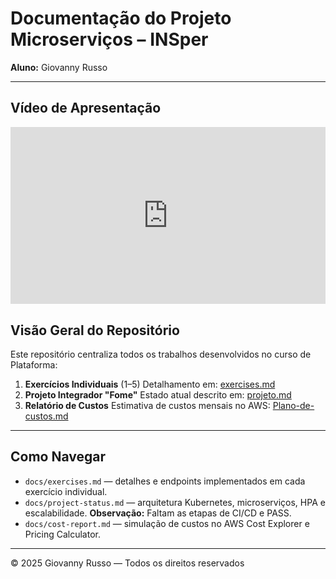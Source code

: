 # Documentação do Projeto Microserviços – INSper

**Aluno:** Giovanny Russo

---
## Vídeo de Apresentação

<div style="position: relative; padding-bottom: 56.25%; height: 0; overflow: hidden;">
  <iframe
    src="https://www.youtube.com/embed/1B9R5NovG6w"
    frameborder="0"
    allow="accelerometer; autoplay; encrypted-media; gyroscope; picture-in-picture"
    allowfullscreen
    style="position: absolute; top: 0; left: 0; width: 100%; height: 100%;">
  </iframe>
</div>

## Visão Geral do Repositório

Este repositório centraliza todos os trabalhos desenvolvidos no curso de Plataforma:

1. **Exercícios Individuais** (1–5)
   Detalhamento em: [exercises.md](exercises.md)
2. **Projeto Integrador "Fome"**
   Estado atual descrito em: [projeto.md](projeto.md)
3. **Relatório de Custos**
   Estimativa de custos mensais no AWS: [Plano-de-custos.md](Plano-de-custos)

---

## Como Navegar

* `docs/exercises.md` — detalhes e endpoints implementados em cada exercício individual.
* `docs/project-status.md` — arquitetura Kubernetes, microserviços, HPA e escalabilidade.
  **Observação:** Faltam as etapas de CI/CD e PASS.
* `docs/cost-report.md` — simulação de custos no AWS Cost Explorer e Pricing Calculator.


---

© 2025 Giovanny Russo — Todos os direitos reservados

